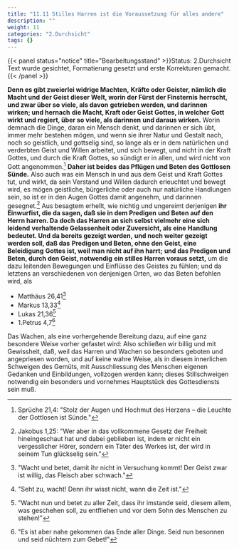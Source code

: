 ```yaml
---
title: "11.11 Stilles Harren ist die Voraussetzung für alles andere"
description: ""
weight: 11
categories: "2.Durchsicht"
tags: {}
---
```


{{< panel status="notice" title="Bearbeitungsstand" >}}Status: 2.Durchsicht
Text wurde gesichtet, Formatierung gesetzt und erste Korrekturen gemacht.{{< /panel >}}

<!-- Seite 512 -->

**Denn es gibt zweierlei widrige Machten,**
**Kräfte oder Geister, nämlich die Macht und**
**der Geist dieser Welt, worin der Fürst der Finsternis**
**herrscht, und zwar über so viele, als davon**
**getrieben werden, und darinnen wirken; und hernach**
**die Macht, Kraft oder Geist Gottes, in welcher**
**Gott wirkt und regiert, über so viele, als darinnen**
**und daraus wirken.** Worin demnach die
Dinge, daran ein Mensch denkt, und darinnen er
sich übt, immer mehr bestehen mögen, und wenn sie
ihrer Natur und Gestalt nach, noch so geistlich, und
gottselig sind, so lange als er in dem natürlichen und
verderbten Geist und Willen arbeitet, und sich bewegt,
und nicht in der Kraft Gottes, und durch
die Kraft Gottes, so sündigt er in allen, und wird
nicht von Gott angenommen.[^foot-11-11-001] **Daher ist beides**
**das Pflügen und Beten des Gottlosen Sünde.**
Also auch was ein Mensch in und aus dem Geist und
Kraft Gottes tut, und wirkt, da sein Verstand
und Willen dadurch erleuchtet und bewegt wird, es
mögen geistliche, bürgerliche oder auch nur natürliche
Handlungen sein, so ist er in den Augen Gottes
damit angenehm, und darinnen gesegnet.[^foot-11-11-002] Aus
besagtem erhellt, wie nichtig und ungereimt derjenigen
**ihr Einwurfist, die da sagen, daß sie in dem Predigen**
**und Beten auf den Herrn harren. Da**
**doch das Harren an sich selbst vielmehr eine sich leidend**
**verhaltende Gelassenheit oder Zuversicht, als eine**
**Handlung bedeutet. Und da bereits gezeigt worden,**
**und noch weiter gezeigt werden soll, daß das**
**Predigen und Beten, ohne den Geist, eine Beleidigung**
**Gottes ist, weil man nicht auf ihn harrt;**
**und das Predigen und Beten, durch den Geist, notwendig**
**ein stilles Harren voraus setzt,** um die dazu
leitenden Bewegungen und Einflüsse des Geistes zu
fühlen; und da letztens an verschiedenen von denjenigen<!-- Seite 513 -->
Orten, wo das Beten befohlen wird, als

- Matthäus 26,41[^foot-11-11-003]
- Markus 13,33[^foot-11-11-004]
- Lukas 21,36[^foot-11-11-005]
- 1.Petrus 4,7[^foot-11-11-006]

Das Wachen, als eine vorhergehende Bereitung
dazu, auf eine ganz besondere Weise vorher gefastet
wird: Also schließen wir billig und mit Gewissheit,
daß, weil das Harren und Wachen so besonders
geboten und angepriesen worden, und auf keine
wahre Weise, als in diesem innerlichen Schweigen
des Gemüts, mit Ausschliessung des Menschen eigenen
Gedanken und Einbildungen, vollzogen werden kann;
dieses Stillschweigen notwendig ein besonders und
vornehmes Hauptstück des Gottesdiensts sein
muß.

[^foot-11-11-001]: Sprüche 21,4: "Stolz der Augen und Hochmut des Herzens – die Leuchte der Gottlosen ist Sünde."
[^foot-11-11-002]: Jakobus 1,25: "Wer aber in das vollkommene Gesetz der Freiheit hineingeschaut hat und dabei geblieben ist, indem er nicht ein vergesslicher Hörer, sondern ein Täter des Werkes ist, der wird in seinem Tun glückselig sein."
[^foot-11-11-003]: "Wacht und betet, damit ihr nicht in Versuchung kommt! Der Geist zwar ist willig, das Fleisch aber schwach."
[^foot-11-11-004]: "Seht zu, wacht! Denn ihr wisst nicht, wann die Zeit ist."
[^foot-11-11-005]: "Wacht nun und betet zu aller Zeit, dass ihr imstande seid, diesem allem, was geschehen soll, zu entfliehen und vor dem Sohn des Menschen zu stehen!"
[^foot-11-11-006]: "Es ist aber nahe gekommen das Ende aller Dinge. Seid nun besonnen und seid nüchtern zum Gebet!"
